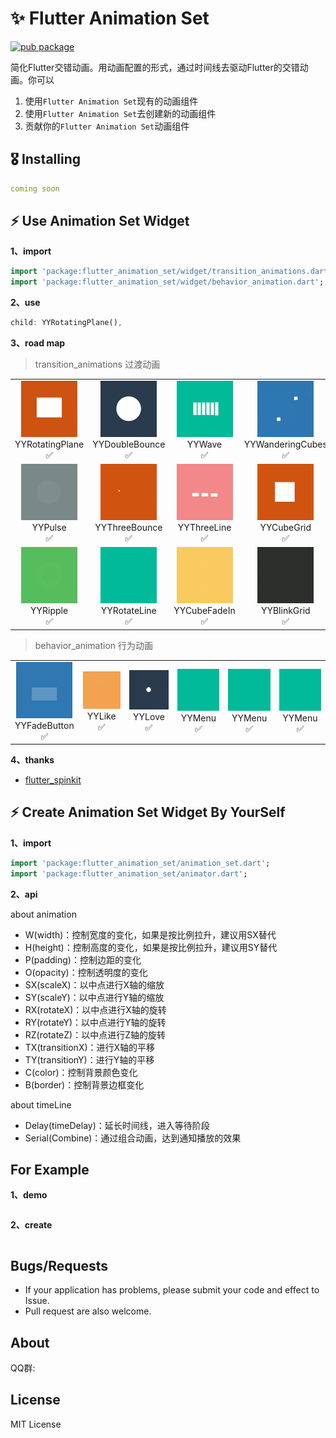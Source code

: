 # ✨ Flutter Animation Set

[![pub package](https://img.shields.io/pub/v/flutter_spinkit.svg)](https://pub.dartlang.org/packages/flutter_spinkit)

简化Flutter交错动画。用动画配置的形式，通过时间线去驱动Flutter的交错动画。你可以

1. 使用`Flutter Animation Set`现有的动画组件
2. 使用`Flutter Animation Set`去创建新的动画组件
3. 贡献你的`Flutter Animation Set`动画组件

## 🎖 Installing

```yaml
coming soon
```

## ⚡ Use Animation Set Widget

**1、import**

```dart
import 'package:flutter_animation_set/widget/transition_animations.dart';
import 'package:flutter_animation_set/widget/behavior_animation.dart';
```

**2、use**

```dart
child: YYRotatingPlane(),
```

**3、road map**

> transition_animations 过渡动画

<table>
  <tr>
    <td align="center">
      <img src="./gif/1.gif" width="90px">
      <br />
      YYRotatingPlane
      <br />
      ✅
    </td>
    <td align="center">
      <img src="./gif/2.gif" width="90px">
      <br />
      YYDoubleBounce
      <br />
      ✅
    </td>
    <td align="center">
      <img src="./gif/3.gif" width="90px">
      <br />
      YYWave
      <br />
      ✅
    </td>
    <td align="center">
      <img src="./gif/4.gif" width="90px">
      <br />
      YYWanderingCubes
      <br />
      ✅
    </td>
    <td align="center">
      <img src="./gif/5.gif" width="90px">
      <br />
      YYFadingFour
      <br />
      ✅
    </td>
    <td align="center">
      <img src="./gif/6.gif" width="90px">
      <br />
      YYFadingCube
      <br />
      ✅
    </td>
  </tr>
  <tr>
    <td align="center">
      <img src="./gif/7.gif" width="90px">
      <br />
      YYPulse
      <br />
      ✅
    </td>
    <td align="center">
      <img src="./gif/8.gif" width="90px">
      <br />
      YYThreeBounce
      <br />
      ✅
    </td>
    <td align="center">
      <img src="./gif/9.gif" width="90px">
      <br />
      YYThreeLine
      <br />
      ✅
    </td>
    <td align="center">
      <img src="./gif/10.gif" width="90px">
      <br />
      YYCubeGrid
      <br />
      ✅
    </td>
    <td align="center">
      <img src="./gif/11.gif" width="90px">
      <br />
      YYRotatingCircle
      <br />
      ✅
    </td>
    <td align="center">
      <img src="./gif/12.gif" width="90px">
      <br />
      YYPumpingHeart
      <br />
      ✅
    </td>
  </tr>
  <tr>
    <td align="center">
      <img src="./gif/13.gif" width="90px">
      <br />
      YYRipple
      <br />
      ✅
    </td>
    <td align="center">
      <img src="./gif/14.gif" width="90px">
      <br />
      YYRotateLine
      <br />
      ✅
    </td>
    <td align="center">
      <img src="./gif/15.gif" width="90px">
      <br />
      YYCubeFadeIn
      <br />
      ✅
    </td>
    <td align="center">
      <img src="./gif/16.gif" width="90px">
      <br />
      YYBlinkGrid
      <br />
      ✅
    </td>
  </tr>
</table>

> behavior_animation 行为动画

<table>
  <tr>
    <td align="center">
      <img src="./gif/17.gif" width="90px">
      <br />
      YYFadeButton
      <br />
      ✅
    </td>
    <td align="center">
      <img src="./gif/18.gif" width="90px">
      <br />
      YYLike
      <br />
      ✅
    </td>
    <td align="center">
      <img src="./gif/19.gif" width="90px">
      <br />
      YYLove
      <br />
      ✅
    </td>
    <td align="center">
      <img src="./gif/20.gif" width="90px">
      <br />
      YYMenu
      <br />
      ✅
    </td>
    <td align="center">
      <img src="./gif/20.gif" width="90px">
      <br />
      YYMenu
      <br />
      ✅
    </td>
    <td align="center">
      <img src="./gif/20.gif" width="90px">
      <br />
      YYMenu
      <br />
      ✅
    </td>
  </tr>
</table>

**4、thanks**

* [flutter_spinkit](https://github.com/jogboms/flutter_spinkit)

## ⚡ Create Animation Set Widget By YourSelf

**1、import**

```dart
import 'package:flutter_animation_set/animation_set.dart';
import 'package:flutter_animation_set/animator.dart';
```

**2、api**

about animation

* W(width)：控制宽度的变化，如果是按比例拉升，建议用SX替代
* H(height)：控制高度的变化，如果是按比例拉升，建议用SY替代
* P(padding)：控制边距的变化
* O(opacity)：控制透明度的变化
* SX(scaleX)：以中点进行X轴的缩放
* SY(scaleY)：以中点进行Y轴的缩放
* RX(rotateX)：以中点进行X轴的旋转
* RY(rotateY)：以中点进行Y轴的旋转
* RZ(rotateZ)：以中点进行Z轴的旋转
* TX(transitionX)：进行X轴的平移
* TY(transitionY)：进行Y轴的平移
* C(color)：控制背景颜色变化
* B(border)：控制背景边框变化

about timeLine

* Delay(timeDelay)：延长时间线，进入等待阶段
* Serial(Combine)：通过组合动画，达到通知播放的效果

## For Example

**1、demo**

```dart

```

**2、create**

```dart

```

## Bugs/Requests

* If your application has problems, please submit your code and effect to Issue.
* Pull request are also welcome.

## About

QQ群:

## License

MIT License
